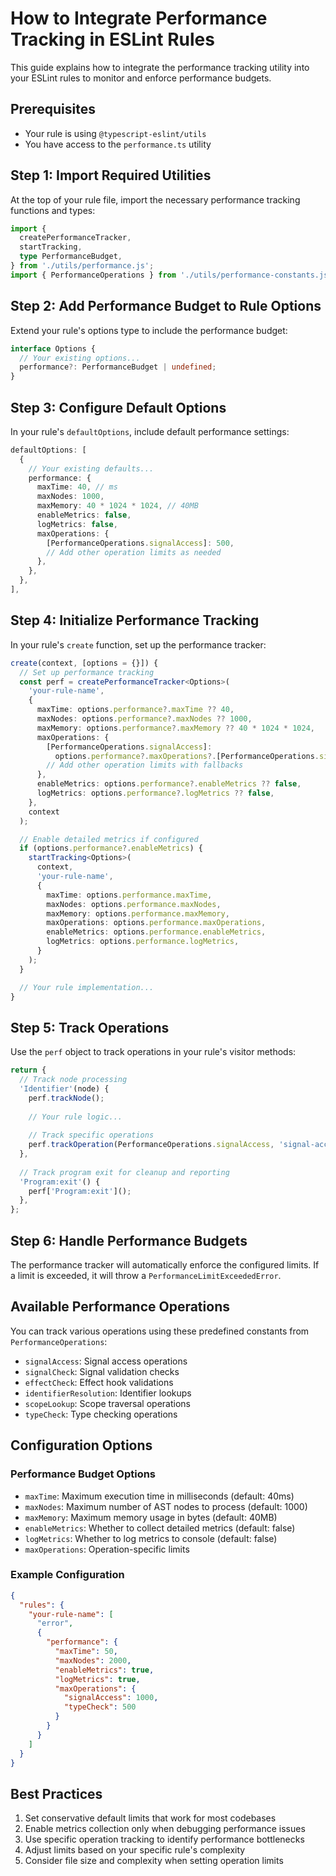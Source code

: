 # How to Integrate Performance Tracking in ESLint Rules

This guide explains how to integrate the performance tracking utility into your ESLint rules to monitor and enforce performance budgets.

## Prerequisites

- Your rule is using `@typescript-eslint/utils`
- You have access to the `performance.ts` utility

## Step 1: Import Required Utilities

At the top of your rule file, import the necessary performance tracking functions and types:

```typescript
import {
  createPerformanceTracker,
  startTracking,
  type PerformanceBudget,
} from './utils/performance.js';
import { PerformanceOperations } from './utils/performance-constants.js';
```

## Step 2: Add Performance Budget to Rule Options

Extend your rule's options type to include the performance budget:

```typescript
interface Options {
  // Your existing options...
  performance?: PerformanceBudget | undefined;
}
```

## Step 3: Configure Default Options

In your rule's `defaultOptions`, include default performance settings:

```typescript
defaultOptions: [
  {
    // Your existing defaults...
    performance: {
      maxTime: 40, // ms
      maxNodes: 1000,
      maxMemory: 40 * 1024 * 1024, // 40MB
      enableMetrics: false,
      logMetrics: false,
      maxOperations: {
        [PerformanceOperations.signalAccess]: 500,
        // Add other operation limits as needed
      },
    },
  },
],
```

## Step 4: Initialize Performance Tracking

In your rule's `create` function, set up the performance tracker:

```typescript
create(context, [options = {}]) {
  // Set up performance tracking
  const perf = createPerformanceTracker<Options>(
    'your-rule-name',
    {
      maxTime: options.performance?.maxTime ?? 40,
      maxNodes: options.performance?.maxNodes ?? 1000,
      maxMemory: options.performance?.maxMemory ?? 40 * 1024 * 1024,
      maxOperations: {
        [PerformanceOperations.signalAccess]: 
          options.performance?.maxOperations?.[PerformanceOperations.signalAccess] ?? 500,
        // Add other operation limits with fallbacks
      },
      enableMetrics: options.performance?.enableMetrics ?? false,
      logMetrics: options.performance?.logMetrics ?? false,
    },
    context
  );

  // Enable detailed metrics if configured
  if (options.performance?.enableMetrics) {
    startTracking<Options>(
      context, 
      'your-rule-name',
      {
        maxTime: options.performance.maxTime,
        maxNodes: options.performance.maxNodes,
        maxMemory: options.performance.maxMemory,
        maxOperations: options.performance.maxOperations,
        enableMetrics: options.performance.enableMetrics,
        logMetrics: options.performance.logMetrics,
      }
    );
  }

  // Your rule implementation...
}
```

## Step 5: Track Operations

Use the `perf` object to track operations in your rule's visitor methods:

```typescript
return {
  // Track node processing
  'Identifier'(node) {
    perf.trackNode();
    
    // Your rule logic...
    
    // Track specific operations
    perf.trackOperation(PerformanceOperations.signalAccess, 'signal-access', 1);
  },
  
  // Track program exit for cleanup and reporting
  'Program:exit'() {
    perf['Program:exit']();
  },
};
```

## Step 6: Handle Performance Budgets

The performance tracker will automatically enforce the configured limits. If a limit is exceeded, it will throw a `PerformanceLimitExceededError`.

## Available Performance Operations

You can track various operations using these predefined constants from `PerformanceOperations`:

- `signalAccess`: Signal access operations
- `signalCheck`: Signal validation checks
- `effectCheck`: Effect hook validations
- `identifierResolution`: Identifier lookups
- `scopeLookup`: Scope traversal operations
- `typeCheck`: Type checking operations

## Configuration Options

### Performance Budget Options

- `maxTime`: Maximum execution time in milliseconds (default: 40ms)
- `maxNodes`: Maximum number of AST nodes to process (default: 1000)
- `maxMemory`: Maximum memory usage in bytes (default: 40MB)
- `enableMetrics`: Whether to collect detailed metrics (default: false)
- `logMetrics`: Whether to log metrics to console (default: false)
- `maxOperations`: Operation-specific limits

### Example Configuration

```json
{
  "rules": {
    "your-rule-name": [
      "error",
      {
        "performance": {
          "maxTime": 50,
          "maxNodes": 2000,
          "enableMetrics": true,
          "logMetrics": true,
          "maxOperations": {
            "signalAccess": 1000,
            "typeCheck": 500
          }
        }
      }
    ]
  }
}
```

## Best Practices

1. Set conservative default limits that work for most codebases
2. Enable metrics collection only when debugging performance issues
3. Use specific operation tracking to identify performance bottlenecks
4. Adjust limits based on your specific rule's complexity
5. Consider file size and complexity when setting operation limits
